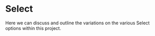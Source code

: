 
# Select

Here we can discuss and outline the variations on the various Select options within this project.